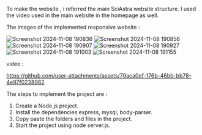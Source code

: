 To make the website , i referred the main SciAstra website structure. I used the video used in the main website in the homepage as well.

The images of the implemented responsive website :

![Screenshot 2024-11-08 190836](https://github.com/user-attachments/assets/4388965b-e813-45ac-be61-6a4c26daacdb)
![Screenshot 2024-11-08 190856](https://github.com/user-attachments/assets/43a10b0f-6acb-494c-b088-97bbbd397ced)
![Screenshot 2024-11-08 190907](https://github.com/user-attachments/assets/6a6abfc2-3db5-482c-9c3e-9156dc9389ce)
![Screenshot 2024-11-08 190927](https://github.com/user-attachments/assets/bf3bc27e-7ba2-4df9-99c8-41a050005924)
![Screenshot 2024-11-08 191003](https://github.com/user-attachments/assets/cf586e27-b222-4018-a89a-f9557afaf1e4)
![Screenshot 2024-11-08 191155](https://github.com/user-attachments/assets/de21eb9c-9786-4aa9-a432-61b974d96cd9)

video :

https://github.com/user-attachments/assets/79aca0ef-176b-46bb-bb78-4e97f0238982

The steps to implement the project are :

1. Create a Node.js project.
2. Install the dependencies express, mysql, body-parser.
3. Copy paste the folders and files in the project.
4. Start the project using node server.js.

